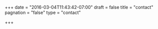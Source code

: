 +++
date = "2016-03-04T11:43:42-07:00"
draft = false
title = "contact"
pagnation = "false"
type = "contact"


+++

